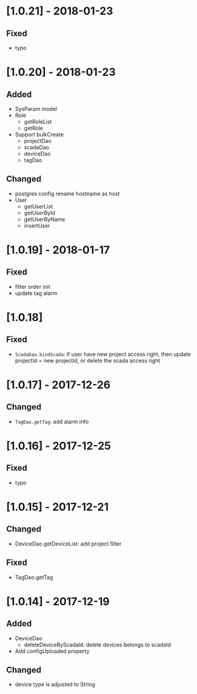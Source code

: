 # [1.0.21] - 2018-01-23
## Fixed
- typo

# [1.0.20] - 2018-01-23
## Added
- SysParam model
- Role
    - getRoleList
    - getRole
- Support bulkCreate
    - projectDao
    - scadaDao
    - deviceDao
    - tagDao

## Changed
- postgres config rename hostname as host
- User
    - getUserList
    - getUserById
    - getUserByName
    - insertUser

# [1.0.19] - 2018-01-17
## Fixed
- filter order init
- update tag alarm

# [1.0.18]
## Fixed
- `ScadaDao.bindScada`: if user have new project access right, then update projectId = new projectId, or delete the scada access right

# [1.0.17] - 2017-12-26
## Changed
- `TagDao.getTag`: add alarm info

# [1.0.16] - 2017-12-25
## Fixed
- typo

# [1.0.15] - 2017-12-21
## Changed
- DeviceDao.getDeviceList: add project filter

## Fixed
- TagDao.getTag

# [1.0.14] - 2017-12-19
## Added
- DeviceDao
    - deleteDeviceByScadaId: delete devices belongs to scadaId
- Add configUploaded property

## Changed
- device type is adjusted to String